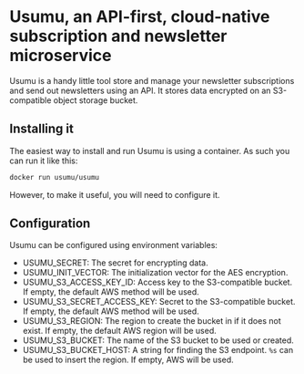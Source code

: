 # Usumu, an API-first, cloud-native subscription and newsletter microservice

Usumu is a handy little tool store and manage your newsletter subscriptions and send out newsletters using an API.
It stores data encrypted on an S3-compatible object storage bucket.

## Installing it

The easiest way to install and run Usumu is using a container. As such you can run it like this:

```bash
docker run usumu/usumu
```

However, to make it useful, you will need to configure it.

## Configuration

Usumu can be configured using environment variables:

- USUMU_SECRET: The secret for encrypting data.
- USUMU_INIT_VECTOR: The initialization vector for the AES encryption.
- USUMU_S3_ACCESS_KEY_ID: Access key to the S3-compatible bucket. If empty, the default AWS method will be used.
- USUMU_S3_SECRET_ACCESS_KEY: Secret to the S3-compatible bucket. If empty, the default AWS method will be used.
- USUMU_S3_REGION: The region to create the bucket in if it does not exist. If empty, the default AWS region will be used.
- USUMU_S3_BUCKET: The name of the S3 bucket to be used or created.
- USUMU_S3_BUCKET_HOST: A string for finding the S3 endpoint. `%s` can be used to insert the region. If empty, AWS will be used.